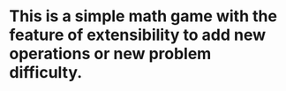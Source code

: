 # This is a simple math game with the feature of extensibility to add new operations or new problem difficulty.
